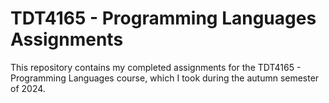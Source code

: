# TDT4165 - Programming Languages Assignments

This repository contains my completed assignments for the TDT4165 - Programming Languages course, which I took during the autumn semester of 2024.

